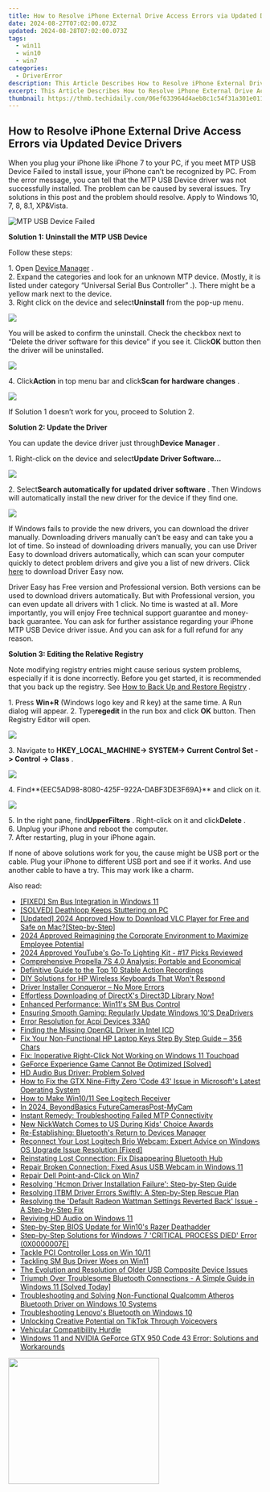 ```yaml
---
title: How to Resolve iPhone External Drive Access Errors via Updated Device Drivers
date: 2024-08-27T07:02:00.073Z
updated: 2024-08-28T07:02:00.073Z
tags:
  - win11
  - win10
  - win7
categories:
  - DriverError
description: This Article Describes How to Resolve iPhone External Drive Access Errors via Updated Device Drivers
excerpt: This Article Describes How to Resolve iPhone External Drive Access Errors via Updated Device Drivers
thumbnail: https://thmb.techidaily.com/06ef633964d4aeb8c1c54f31a301e011025d7ea7f99ce0f0956fe9988aefd04b.jpg
---
```


## How to Resolve iPhone External Drive Access Errors via Updated Device Drivers

When you plug your iPhone like iPhone 7 to your PC, if you meet MTP USB Device Failed to install issue, your iPhone can’t be recognized by PC. From the error message, you can tell that the MTP USB Device driver was not successfully installed. The problem can be caused by several issues. Try solutions in this post and the problem should resolve. Apply to Windows 10, 7, 8, 8.1, XP&Vista.  
  
![MTP USB Device Failed](https://images.drivereasy.com/wp-content/uploads/2016/09/img_57ce61d4c6f0d.jpg)
  
**Solution 1: Uninstall the MTP USB Device**
  
 Follow these steps:  
  
 1\. Open [Device Manager](https://tools.techidaily.com/drivereasy/download/) .  
 2\. Expand the categories and look for an unknown MTP device. (Mostly, it is listed under category “Universal Serial Bus Controller” .). There might be a yellow mark next to the device.  
 3\. Right click on the device and select**Uninstall** from the pop-up menu.  
  
![](https://images.drivereasy.com/wp-content/uploads/2016/09/img_57ce68d17c5a2.png)

 You will be asked to confirm the uninstall. Check the checkbox next to “Delete the driver software for this device” if you see it. Click**OK** button then the driver will be uninstalled.  
  
![](https://images.drivereasy.com/wp-content/uploads/2016/09/img_57ce68889664a.png)
  
 4\. Click**Action** in top menu bar and click**Scan for hardware changes** .
  
![](https://images.drivereasy.com/wp-content/uploads/2016/09/img_57ce69ef3908e.png)
  
 If Solution 1 doesn’t work for you, proceed to Solution 2.  
  
 **Solution 2: Update the Driver**
  
 You can update the device driver just through**Device Manager** .
  
 1\. Right-click on the device and select**Update Driver Software…**
  
![](https://images.drivereasy.com/wp-content/uploads/2016/09/img_57ce6b995059d.png)
  
 2\. Select**Search automatically for updated driver software** . Then Windows will automatically install the new driver for the device if they find one.  
  
![](https://images.drivereasy.com/wp-content/uploads/2016/09/img_57ce6bcb80a42.png)
  
 If Windows fails to provide the new drivers, you can download the driver manually. Downloading drivers manually can’t be easy and can take you a lot of time. So instead of downloading drivers manually, you can use Driver Easy to download drivers automatically, which can scan your computer quickly to detect problem drivers and give you a list of new drivers. Click [here](https://tools.techidaily.com/drivereasy/download/) to download Driver Easy now.  
  
 Driver Easy has Free version and Professional version. Both versions can be used to download drivers automatically. But with Professional version, you can even update all drivers with 1 click. No time is wasted at all. More importantly, you will enjoy Free technical support guarantee and money-back guarantee. You can ask for further assistance regarding your iPhone MTP USB Device driver issue. And you can ask for a full refund for any reason.  
  
**Solution 3: Editing the Relative Registry**
  
 Note modifying registry entries might cause serious system problems, especially if it is done incorrectly. Before you get started, it is recommended that you back up the registry. See [How to Back Up and Restore Registry](https://tools.techidaily.com/drivereasy/download/) .  
  
1\. Press **Win+R** (Windows logo key and R key) at the same time. A Run dialog will appear.
 2\. Type**regedit**  in the run box and click **OK**  button. Then Registry Editor will open.  
  
![](https://images.drivereasy.com/wp-content/uploads/2016/03/img_56fb391581cd9.png)
  
 3\. Navigate to **HKEY\_LOCAL\_MACHINE-> SYSTEM-> Current Control Set -> Control -> Class** .  
  
![](https://images.drivereasy.com/wp-content/uploads/2016/09/img_57ce716df0958.png)

 4\. Find**{EEC5AD98-8080-425F-922A-DABF3DE3F69A}** and click on it.  
  
![](https://images.drivereasy.com/wp-content/uploads/2016/09/img_57ce72045b4e6.jpg)

 5\. In the right pane, find**UpperFilters** . Right-click on it and click**Delete** .  
 6\. Unplug your iPhone and reboot the computer.  
 7\. After restarting, plug in your iPhone again.  
  
 If none of above solutions work for you, the cause might be USB port or the cable. Plug your iPhone to different USB port and see if it works. And use another cable to have a try. This may work like a charm.

<ins class="adsbygoogle"
     style="display:block"
     data-ad-format="autorelaxed"
     data-ad-client="ca-pub-7571918770474297"
     data-ad-slot="1223367746"></ins>



<ins class="adsbygoogle"
     style="display:block"
     data-ad-client="ca-pub-7571918770474297"
     data-ad-slot="8358498916"
     data-ad-format="auto"
     data-full-width-responsive="true"></ins>

<span class="atpl-alsoreadstyle">Also read:</span>
<div><ul>
<li><a href="https://driver-error.techidaily.com/fixed-sm-bus-integration-in-windows-11/"><u>[FIXED] Sm Bus Integration in Windows 11</u></a></li>
<li><a href="https://program-issues.techidaily.com/solved-deathloop-keeps-stuttering-on-pc/"><u>[SOLVED] Deathloop Keeps Stuttering on PC</u></a></li>
<li><a href="https://fox-boxes.techidaily.com/updated-2024-approved-how-to-download-vlc-player-for-free-and-safe-on-macstep-by-step/"><u>[Updated] 2024 Approved  How to Download VLC Player for Free and Safe on Mac?[Step-by-Step]</u></a></li>
<li><a href="https://extra-approaches.techidaily.com/2024-approved-reimagining-the-corporate-environment-to-maximize-employee-potential/"><u>2024 Approved  Reimagining the Corporate Environment to Maximize Employee Potential</u></a></li>
<li><a href="https://youtube-webster.techidaily.com/approved-youtubes-go-to-lighting-kit-17-picks-reviewed/"><u>2024 Approved  YouTube's Go-To Lighting Kit - #17 Picks Reviewed</u></a></li>
<li><a href="https://buynow-marvelous.techidaily.com/comprehensive-propella-7s-40-analysis-portable-and-economical/"><u>Comprehensive Propella 7S 4.0 Analysis: Portable and Economical</u></a></li>
<li><a href="https://extra-information.techidaily.com/definitive-guide-to-the-top-10-stable-action-recordings/"><u>Definitive Guide to the Top 10 Stable Action Recordings</u></a></li>
<li><a href="https://driver-error.techidaily.com/diy-solutions-for-hp-wireless-keyboards-that-wont-respond/"><u>DIY Solutions for HP Wireless Keyboards That Won't Respond</u></a></li>
<li><a href="https://driver-error.techidaily.com/driver-installer-conqueror-no-more-errors/"><u>Driver Installer Conqueror – No More Errors</u></a></li>
<li><a href="https://tech-recovery.techidaily.com/effortless-downloading-of-directxs-direct3d-library-now/"><u>Effortless Downloading of DirectX's Direct3D Library Now!</u></a></li>
<li><a href="https://driver-error.techidaily.com/enhanced-performance-win11s-sm-bus-control/"><u>Enhanced Performance: Win11's SM Bus Control</u></a></li>
<li><a href="https://driver-error.techidaily.com/ensuring-smooth-gaming-regularly-update-windows-10s-deadrivers/"><u>Ensuring Smooth Gaming: Regularly Update Windows 10'S DeaDrivers</u></a></li>
<li><a href="https://driver-error.techidaily.com/error-resolution-for-acpi-devices-33a0/"><u>Error Resolution for Acpi Devices 33A0</u></a></li>
<li><a href="https://driver-error.techidaily.com/finding-the-missing-opengl-driver-in-intel-icd/"><u>Finding the Missing OpenGL Driver in Intel ICD</u></a></li>
<li><a href="https://driver-error.techidaily.com/fix-your-non-functional-hp-laptop-keys-step-by-step-guide-356-chars/"><u>Fix Your Non-Functional HP Laptop Keys Step By Step Guide – 356 Chars</u></a></li>
<li><a href="https://driver-error.techidaily.com/fix-inoperative-right-click-not-working-on-windows-11-touchpad/"><u>Fix: Inoperative Right-Click Not Working on Windows 11 Touchpad</u></a></li>
<li><a href="https://driver-error.techidaily.com/geforce-experience-game-cannot-be-optimized-solved/"><u>GeForce Experience Game Cannot Be Optimized [Solved]</u></a></li>
<li><a href="https://driver-error.techidaily.com/hd-audio-bus-driver-problem-solved/"><u>HD Audio Bus Driver: Problem Solved</u></a></li>
<li><a href="https://driver-error.techidaily.com/how-to-fix-the-gtx-nine-fifty-zero-code-43-issue-in-microsofts-latest-operating-system/"><u>How to Fix the GTX Nine-Fifty Zero 'Code 43' Issue in Microsoft's Latest Operating System</u></a></li>
<li><a href="https://driver-error.techidaily.com/how-to-make-win1011-see-logitech-receiver/"><u>How to Make Win10/11 See Logitech Receiver</u></a></li>
<li><a href="https://screen-recording.techidaily.com/in-2024-beyondbasics-futurecameraspost-mycam/"><u>In 2024, BeyondBasics  FutureCamerasPost-MyCam</u></a></li>
<li><a href="https://driver-error.techidaily.com/instant-remedy-troubleshooting-failed-mtp-connectivity/"><u>Instant Remedy: Troubleshooting Failed MTP Connectivity</u></a></li>
<li><a href="https://buynow-marvelous.techidaily.com/new-nickwatch-comes-to-us-during-kids-choice-awards/"><u>New NickWatch Comes to US During Kids' Choice Awards</u></a></li>
<li><a href="https://driver-error.techidaily.com/re-establishing-bluetooths-return-to-devices-manager/"><u>Re-Establishing: Bluetooth's Return to Devices Manager</u></a></li>
<li><a href="https://driver-error.techidaily.com/reconnect-your-lost-logitech-brio-webcam-expert-advice-on-windows-os-upgrade-issue-resolution-fixed/"><u>Reconnect Your Lost Logitech Brio Webcam: Expert Advice on Windows OS Upgrade Issue Resolution [Fixed]</u></a></li>
<li><a href="https://driver-error.techidaily.com/reinstating-lost-connection-fix-disappearing-bluetooth-hub/"><u>Reinstating Lost Connection: Fix Disappearing Bluetooth Hub</u></a></li>
<li><a href="https://driver-error.techidaily.com/repair-broken-connection-fixed-asus-usb-webcam-in-windows-11/"><u>Repair Broken Connection: Fixed Asus USB Webcam in Windows 11</u></a></li>
<li><a href="https://driver-error.techidaily.com/repair-dell-point-and-click-on-win7/"><u>Repair Dell Point-and-Click on Win7</u></a></li>
<li><a href="https://driver-error.techidaily.com/resolving-hcmon-driver-installation-failure-step-by-step-guide/"><u>Resolving 'Hcmon Driver Installation Failure': Step-by-Step Guide</u></a></li>
<li><a href="https://driver-error.techidaily.com/resolving-itbm-driver-errors-swiftly-a-step-by-step-rescue-plan/"><u>Resolving ITBM Driver Errors Swiftly: A Step-by-Step Rescue Plan</u></a></li>
<li><a href="https://driver-error.techidaily.com/resolving-the-default-radeon-wattman-settings-reverted-back-issue-a-step-by-step-fix/"><u>Resolving the 'Default Radeon Wattman Settings Reverted Back' Issue - A Step-by-Step Fix</u></a></li>
<li><a href="https://driver-error.techidaily.com/reviving-hd-audio-on-windows-11/"><u>Reviving HD Audio on Windows 11</u></a></li>
<li><a href="https://driver-error.techidaily.com/step-by-step-bios-update-for-win10s-razer-deathadder/"><u>Step-by-Step BIOS Update for Win10's Razer Deathadder</u></a></li>
<li><a href="https://driver-error.techidaily.com/step-by-step-solutions-for-windows-7-critical-process-died-error-0x0000007e/"><u>Step-by-Step Solutions for Windows 7 'CRITICAL PROCESS DIED' Error (0X0000007E)</u></a></li>
<li><a href="https://driver-error.techidaily.com/tackle-pci-controller-loss-on-win-1011/"><u>Tackle PCI Controller Loss on Win 10/11</u></a></li>
<li><a href="https://driver-error.techidaily.com/tackling-sm-bus-driver-woes-on-win11/"><u>Tackling SM Bus Driver Woes on Win11</u></a></li>
<li><a href="https://driver-error.techidaily.com/the-evolution-and-resolution-of-older-usb-composite-device-issues/"><u>The Evolution and Resolution of Older USB Composite Device Issues</u></a></li>
<li><a href="https://driver-error.techidaily.com/triumph-over-troublesome-bluetooth-connections-a-simple-guide-in-windows-11-solved-today/"><u>Triumph Over Troublesome Bluetooth Connections - A Simple Guide in Windows 11 [Solved Today]</u></a></li>
<li><a href="https://driver-error.techidaily.com/troubleshooting-and-solving-non-functional-qualcomm-atheros-bluetooth-driver-on-windows-10-systems/"><u>Troubleshooting and Solving Non-Functional Qualcomm Atheros Bluetooth Driver on Windows 10 Systems</u></a></li>
<li><a href="https://driver-error.techidaily.com/troubleshooting-lenovos-bluetooth-on-windows-10/"><u>Troubleshooting Lenovo's Bluetooth on Windows 10</u></a></li>
<li><a href="https://tiktok-video-recordings.techidaily.com/unlocking-creative-potential-on-tiktok-through-voiceovers/"><u>Unlocking Creative Potential on TikTok Through Voiceovers</u></a></li>
<li><a href="https://driver-error.techidaily.com/vehicular-compatibility-hurdle/"><u>Vehicular Compatibility Hurdle</u></a></li>
<li><a href="https://driver-error.techidaily.com/windows-11-and-nvidia-geforce-gtx-950-code-43-error-solutions-and-workarounds/"><u>Windows 11 and NVIDIA GeForce GTX 950 Code 43 Error: Solutions and Workarounds</u></a></li>
</ul></div>

<!-- affiliate ads begin -->
<a href="https://godlikehost.sjv.io/c/5597632/1920047/21774" target="_top" id="1920047"><img src="//a.impactradius-go.com/display-ad/21774-1920047" border="0" alt="" width="300" height="250"/></a><img height="0" width="0" src="https://imp.pxf.io/i/5597632/1920047/21774" style="position:absolute;visibility:hidden;" border="0" />
<!-- affiliate ads end -->